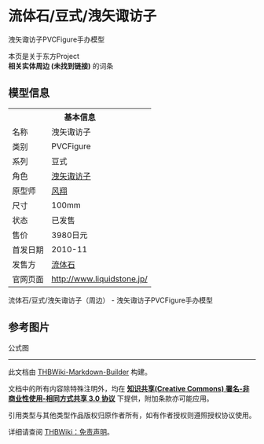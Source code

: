 # 流体石/豆式/洩矢诹访子

<!-- source html: G:\repos\THBWiki-Markdown-Builder\THBWikiMarkdown\Temp\main\9\92\ns0%3A%E6%B5%81%E4%BD%93%E7%9F%B3%2F%E8%B1%86%E5%BC%8F%2F%E6%B4%A9%E7%9F%A2%E8%AF%B9%E8%AE%BF%E5%AD%90.html -->

洩矢诹访子PVCFigure手办模型

本页是关于东方Project  
 **相关实体周边 (未找到链接)** 的词条
## 模型信息

<table><tbody><tr><th colspan="2">基本信息</th></tr><tr><td class="label">名称</td><td> 洩矢诹访子 </td></tr><tr><td class="label">类别</td><td>PVCFigure</td></tr><tr><td class="label">系列</td><td>豆式</td></tr><tr><td class="label">角色</td><td><a href="./洩矢诹访子.md" title="洩矢诹访子">洩矢诹访子</a></td></tr><tr><td class="label">原型师</td><td><a href="/index.php?title=%E9%A3%8E%E7%BF%94&amp;action=edit&amp;redlink=1" class="new" title="风翔（页面不存在）">风翔</a></td></tr><tr><td class="label">尺寸</td><td>100mm</td></tr><tr><td class="label">状态</td><td>已发售</td></tr><tr><td class="label">售价</td><td>3980日元</td></tr><tr><td class="label">首发日期</td><td>2010-11</td></tr><tr><td class="label">发售方</td><td><a href="/index.php?title=%E6%B5%81%E4%BD%93%E7%9F%B3&amp;action=edit&amp;redlink=1" class="new" title="流体石（页面不存在）">流体石</a></td></tr><tr><td class="label">官网页面</td><td><a rel="nofollow" class="external free" href="http://www.liquidstone.jp/">http://www.liquidstone.jp/</a></td></tr></tbody></table>

流体石/豆式/洩矢诹访子（周边） - 洩矢诹访子PVCFigure手办模型
## 参考图片



[](./文件-流体石豆式洩矢诹访子-1.jpg.md)


[](./文件-流体石豆式洩矢诹访子-2.jpg.md)


[](./文件-流体石豆式洩矢诹访子-3.jpg.md)

公式图







---

此文档由 [THBWiki-Markdown-Builder](https://github.com/Delsin-Yu/THBWiki-Markdown-Builder) 构建。

文档中的所有内容除特殊注明外，均在 [**知识共享(Creative Commons) 署名-非商业性使用-相同方式共享 3.0 协议**](https://creativecommons.org/licenses/by-sa/3.0/deed.zh-hans) 下提供，附加条款亦可能应用。

引用类型与其他类型作品版权归原作者所有，如有作者授权则遵照授权协议使用。

详细请查阅 [THBWiki：免责声明](https://thbwiki.cc/THBWiki:%E5%85%8D%E8%B4%A3%E5%A3%B0%E6%98%8E)。

